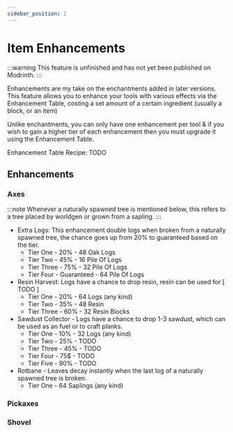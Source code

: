 ```yaml
---
sidebar_position: 1
---
```

# Item Enhancements

:::warning
This feature is unfinished and has not yet been published on Modrinth.
:::


Enhancements are my take on the enchantments added in later versions. 
This feature allows you to enhance your tools with various effects via the Enhancement Table, costing a set amount of a certain ingredient (usually a block, or an item)

Unlike enchantments, you can only have one enhancement per tool & if you wish to gain a higher tier of each enhancement then you must upgrade it using the Enhancement Table.

Enhancement Table Recipe:
TODO

## Enhancements

### Axes
:::note
Whenever a naturally spawned tree is mentioned below, this refers to a tree placed by worldgen or grown from a sapling.
:::

- Extra Logs: This enhancement double logs when broken from a naturally spawned tree, the chance goes up from 20% to guaranteed based on the tier.
    - Tier One - 20% - 48 Oak Logs
    - Tier Two - 45% - 16 Pile Of Logs
    - Tier Three - 75% - 32 Pile Of Logs
    - Tier Four - Guaranteed - 64 Pile Of Logs
- Resin Harvest: Logs have a chance to drop resin, resin can be used for [ TODO ]
    - Tier One - 20% - 64 Logs (any kind)
    - Tier Two - 35% - 48 Resin
    - Tier Three - 60% - 32 Resin Blocks
- Sawdust Collector - Logs have a chance to drop 1-3 sawdust, which can be used as an fuel or to craft planks.
    - Tier One - 10% - 32 Logs (any kind)
    - Tier Two - 25% - TODO
    - Tier Three - 45% - TODO
    - Tier Four - 75$ - TODO
    - Tier Five - 90% - TODO
- Rotbane - Leaves decay instantly when the last log of a naturally spawned tree is broken.
    - Tier One - 64 Saplings (any kind)

### Pickaxes

### Shovel

